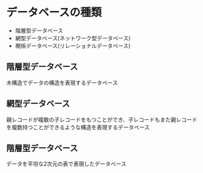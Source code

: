 # データベースの種類
- 階層型データベース
- 網型データベース(ネットワーク型データベース)
- 関係データベース(リレーショナルデータベース)

## 階層型データベース
木構造でデータの構造を表現するデータベース

## 網型データベース
親レコードが複数の子レコードをもつことができ、子レコードもまた親レコードを複数持つことができるような構造を表現するデータベース

## 階層型データベース
データを平坦な2次元の表で表現したデータベース
